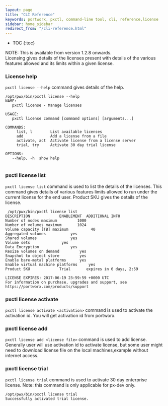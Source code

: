```yaml
---
layout: page
title: "CLI Reference"
keywords: portworx, pxctl, command-line tool, cli, reference,license
sidebar: home_sidebar
redirect_from: "/cli-reference.html"
---
```


* TOC
{:toc}

NOTE: This is available from version 1.2.8 onwards.<br>
Licensing gives details of the licenses present with details of the various features allowed and its limits within a given license.


### License help

`pxctl license --help` command gives details of the help.
```
/opt/pwx/bin/pxctl license --help
NAME:
   pxctl license - Manage licenses

USAGE:
   pxctl license command [command options] [arguments...]

COMMANDS:
     list, l        List available licenses
     add            Add a license from a file
     activate, act  Activate license from a license server
     trial, try     Activate 30 day trial license

OPTIONS:
   --help, -h  show help
   
```
### pxctl license list

`pxctl license list` command is used to list the details of the licenses. This command gives details of various features limits allowed to run under the current license for the end user. Product SKU gives the details of the license. 

```
 /opt/pwx/bin/pxctl license list
DESCRIPTION				ENABLEMENT	ADDITIONAL INFO
Number of nodes maximum			1000		
Number of volumes maximum		1024		
Volume capacity [TB] maximum		  40		
Aggregated volumes			 yes		
Shared volumes				 yes		
Volume sets				 yes		
Data Encryption				 yes		
Resize volumes on demand		 yes		
Snapshot to object store		 yes		
Enable bare-metal platforms		 yes		
Enable virtual machine platforms	 yes		
Product SKU				Trial		expires in 6 days, 2:59

LICENSE EXPIRES: 2017-06-19 23:59:59 +0000 UTC
For information on purchase, upgrades and support, see
https://portworx.com/products/support
```

### pxctl license activate

`pxctl license activate <activation>` command is used to activate the activation id. You will get activation id from portworx.

### pxctl license add

`pxctl license add <license file>` command is used to add license. Generally user will use activation id to activate license, but some user might need to download license file on the local machines,example without internet access.

### pxctl license trial

`pxctl license trial` command is used to activate 30 day enterprise license. 
Note: this command is only applicable for px-dev only.

```
/opt/pwx/bin/pxctl license trial
Successfully activated trial license.
```


